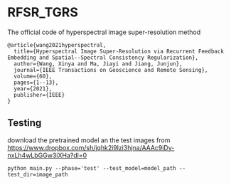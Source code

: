 # RFSR_TGRS
The official code of hyperspectral image super-resolution method
```
@article{wang2021hyperspectral,
  title={Hyperspectral Image Super-Resolution via Recurrent Feedback Embedding and Spatial--Spectral Consistency Regularization},
  author={Wang, Xinya and Ma, Jiayi and Jiang, Junjun},
  journal={IEEE Transactions on Geoscience and Remote Sensing},
  volume={60},
  pages={1--13},
  year={2021},
  publisher={IEEE}
}
```
## Testing
download the pretrained model an the test images from https://www.dropbox.com/sh/jqhk2i9lzi3hjna/AAAc9iDy-nxLh4wLbGGw3iXHa?dl=0
```
python main.py --phase='test' --test_model=model_path --test_dir=image_path
```

